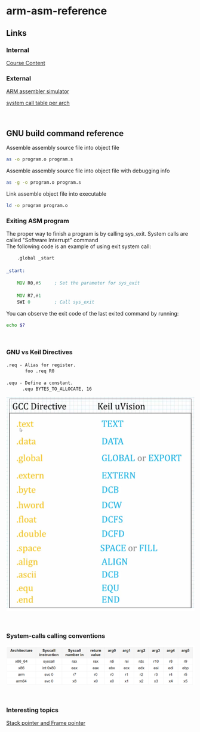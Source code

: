 # arm-asm-reference

## Links

### Internal

[Course Content](course/README.md)

### External

[ARM assembler simulator](https://wunkolo.github.io/OakSim)

[system call table per arch](https://chromium.googlesource.com/chromiumos/docs/+/master/constants/syscalls.md)

</br>

## GNU build command reference

Assemble assembly source file into object file
``` sh
as -o program.o program.s
```

Assemble assembly source file into object file with debugging info
``` sh
as -g -o program.o program.s
```

Link assemble object file into executable
``` sh
ld -o program program.o
```

### Exiting ASM program

The proper way to finish a program is by calling sys_exit. 
System calls are called "Software Interrupt" command  
The following code is an example of using exit system call:  


``` asm
	.global _start

_start:

	MOV R0,#5     ; Set the parameter for sys_exit
	
	MOV R7,#1
	SWI 0         ; Call sys_exit
```

You can observe the exit code of the last exited command by running:

``` bash
echo $?
```

</br>

### GNU vs Keil Directives

``` text
.req - Alias for register.
       foo .req R0

.equ - Define a constant.
      .equ BYTES_TO_ALLOCATE, 16
```

![directives](directives.PNG)

</br>

### System-calls calling conventions

![system calls](syscall_conventions.PNG)

</br>

### Interesting topics

[Stack pointer and Frame pointer](https://stackoverflow.com/questions/15752188/arm-link-register-and-frame-pointer#:~:text=The%20stack%20is%20used%20to,or%20locals%20in%20your%20function.&text=So%20the%20sp%20is%20where,a%20data%20aspect%20of%20functions.)